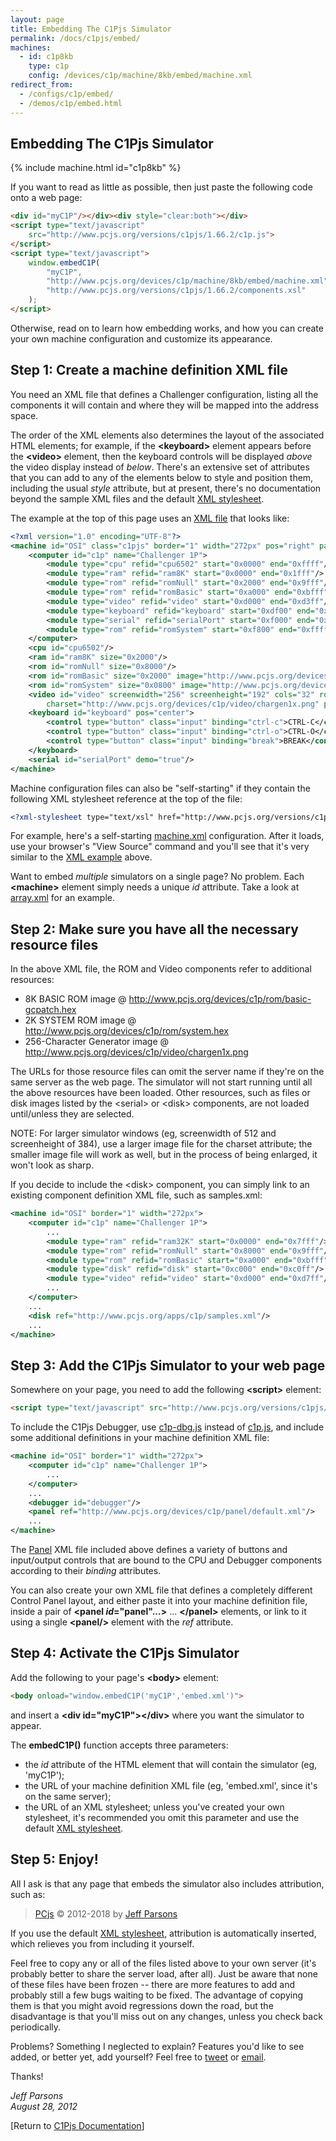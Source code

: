 ```yaml
---
layout: page
title: Embedding The C1Pjs Simulator
permalink: /docs/c1pjs/embed/
machines:
  - id: c1p8kb
    type: c1p
    config: /devices/c1p/machine/8kb/embed/machine.xml
redirect_from:
  - /configs/c1p/embed/
  - /demos/c1p/embed.html
---
```


Embedding The C1Pjs Simulator
-----------------------------

{% include machine.html id="c1p8kb" %}

If you want to read as little as possible, then just paste the following code onto a web page:

```html
<div id="myC1P"/></div><div style="clear:both"></div>
<script type="text/javascript"
    src="http://www.pcjs.org/versions/c1pjs/1.66.2/c1p.js">
</script>
<script type="text/javascript">
    window.embedC1P(
        "myC1P",
        "http://www.pcjs.org/devices/c1p/machine/8kb/embed/machine.xml",
        "http://www.pcjs.org/versions/c1pjs/1.66.2/components.xsl"
    );
</script>
```

Otherwise, read on to learn how embedding works, and how you can create your own machine configuration and customize
its appearance.

Step 1: Create a machine definition XML file
--------------------------------------------

You need an XML file that defines a Challenger configuration, listing all the components it will contain and where
they will be mapped into the address space.

The order of the XML elements also determines the layout of the associated HTML elements; for example, if the
**&lt;keyboard&gt;** element appears before the **&lt;video&gt;** element, then the keyboard controls will be
displayed *above* the video display instead of *below*. There's an extensive set of attributes that you can add
to any of the elements below to style and position them, including the usual *style* attribute, but at present,
there's no documentation beyond the sample XML files and the default [XML stylesheet](/versions/c1pjs/1.66.2/components.xsl).

The example at the top of this page uses an [XML file](/devices/c1p/machine/8kb/embed/machine.xml) that looks like:

```xml
<?xml version="1.0" encoding="UTF-8"?>
<machine id="OSI" class="c1pjs" border="1" width="272px" pos="right" padleft="16px" padright="16px" padbottom="16px">
    <computer id="c1p" name="Challenger 1P">
        <module type="cpu" refid="cpu6502" start="0x0000" end="0xffff"/>
        <module type="ram" refid="ram8K" start="0x0000" end="0x1fff"/>
        <module type="rom" refid="romNull" start="0x2000" end="0x9fff"/>
        <module type="rom" refid="romBasic" start="0xa000" end="0xbfff"/>
        <module type="video" refid="video" start="0xd000" end="0xd3ff"/>
        <module type="keyboard" refid="keyboard" start="0xdf00" end="0xdfff"/>
        <module type="serial" refid="serialPort" start="0xf000" end="0xf0ff"/>
        <module type="rom" refid="romSystem" start="0xf800" end="0xffff"/>
    </computer>
    <cpu id="cpu6502"/>
    <ram id="ram8K" size="0x2000"/>
    <rom id="romNull" size="0x8000"/>
    <rom id="romBasic" size="0x2000" image="http://www.pcjs.org/devices/c1p/rom/basic-gcpatch.hex"/>
    <rom id="romSystem" size="0x0800" image="http://www.pcjs.org/devices/c1p/rom/system.hex"/>
    <video id="video" screenwidth="256" screenheight="192" cols="32" rows="32"
        charset="http://www.pcjs.org/devices/c1p/video/chargen1x.png" padtop="8px" padleft="8px" padbottom="8px"/>
    <keyboard id="keyboard" pos="center">
        <control type="button" class="input" binding="ctrl-c">CTRL-C</control>
        <control type="button" class="input" binding="ctrl-o">CTRL-O</control>
        <control type="button" class="input" binding="break">BREAK</control>
    </keyboard>
    <serial id="serialPort" demo="true"/>
</machine>
```

Machine configuration files can also be "self-starting" if they contain the following XML stylesheet reference at the
top of the file:

```xml
<?xml-stylesheet type="text/xsl" href="http://www.pcjs.org/versions/c1pjs/1.66.2/machine.xsl"?>
```

For example, here's a self-starting [machine.xml](/devices/c1p/machine/8kb/large/machine.xml) configuration.
After it loads, use your browser's "View Source" command and you'll see that it's very similar to the
[XML example](/devices/c1p/machine/8kb/embed/machine.xml) above.

Want to embed *multiple* simulators on a single page? No problem. Each **&lt;machine&gt;** element simply needs
a unique *id* attribute. Take a look at [array.xml](/devices/c1p/machine/8kb/array/) for an example.

Step 2: Make sure you have all the necessary resource files
-----------------------------------------------------------

In the above XML file, the ROM and Video components refer to additional resources:

- 8K BASIC ROM image @ http://www.pcjs.org/devices/c1p/rom/basic-gcpatch.hex
- 2K SYSTEM ROM image @ http://www.pcjs.org/devices/c1p/rom/system.hex
- 256-Character Generator image @ http://www.pcjs.org/devices/c1p/video/chargen1x.png

The URLs for those resource files can omit the server name if they're on the same server as the web page.
The simulator will not start running until all the above resources have been loaded. Other resources, such as files
or disk images listed by the &lt;serial&gt; or &lt;disk&gt; components, are not loaded until/unless they are selected.

NOTE: For larger simulator windows (eg, screenwidth of 512 and screenheight of 384), use a larger image file for the charset attribute; the smaller image file will work as well, but in the process of being enlarged, it won't look as sharp.

If you decide to include the &lt;disk&gt; component, you can simply link to an existing component definition XML file,
such as samples.xml:

```xml
<machine id="OSI" border="1" width="272px">
    <computer id="c1p" name="Challenger 1P">
        ...
        <module type="ram" refid="ram32K" start="0x0000" end="0x7fff"/>
        <module type="rom" refid="romNull" start="0x8000" end="0x9fff"/>
        <module type="rom" refid="romBasic" start="0xa000" end="0xbfff"/>
        <module type="disk" refid="disk" start="0xc000" end="0xc0ff"/>
        <module type="video" refid="video" start="0xd000" end="0xd7ff"/>
        ...
    </computer>
    ...
    <disk ref="http://www.pcjs.org/apps/c1p/samples.xml"/>
    ...
</machine>
```

Step 3: Add the C1Pjs Simulator to your web page
------------------------------------------------

Somewhere on your page, you need to add the following **&lt;script&gt;** element:

```html
<script type="text/javascript" src="http://www.pcjs.org/versions/c1pjs/1.66.2/c1p.js"></script>
```

To include the C1Pjs Debugger, use [c1p-dbg.js](/versions/c1pjs/1.66.2/c1p-dbg.js) instead of
[c1p.js](/versions/c1pjs/1.66.2/c1p.js), and include some additional definitions in your machine
definition XML file:

```xml
<machine id="OSI" border="1" width="272px">
    <computer id="c1p" name="Challenger 1P">
        ...
    </computer>
    ...
    <debugger id="debugger"/>
    <panel ref="http://www.pcjs.org/devices/c1p/panel/default.xml"/>
    ...
</machine>
```

The [Panel](/devices/c1p/panel/default.xml) XML file included above defines a variety of buttons and
input/output controls that are bound to the CPU and Debugger components according to their *binding*
attributes.

You can also create your own XML file that defines a completely different Control Panel layout, and either
paste it into your machine definition file, inside a pair of **&lt;panel *id*="panel"...&gt;** ... **&lt;/panel&gt;**
elements, or link to it using a single **&lt;panel/&gt;** element with the *ref* attribute.

Step 4: Activate the C1Pjs Simulator
------------------------------------

Add the following to your page's **&lt;body&gt;** element:

```html
<body onload="window.embedC1P('myC1P','embed.xml')">
```

and insert a **&lt;div id="myC1P"&gt;&lt;/div&gt;** where you want the simulator to appear.

The **embedC1P()** function accepts three parameters:
- the *id* attribute of the HTML element that will contain the simulator (eg, 'myC1P');
- the URL of your machine definition XML file (eg, 'embed.xml', since it's on the same server);
- the URL of an XML stylesheet; unless you've created your own stylesheet, it's recommended you omit this
parameter and use the default [XML stylesheet](/versions/c1pjs/1.66.2/components.xsl).

Step 5: Enjoy!
--------------

All I ask is that any page that embeds the simulator also includes attribution, such as: 

> [PCjs](http://pcjs.org) © 2012-2018 by [Jeff Parsons](https://jeffpar.com)

If you use the default [XML stylesheet](/versions/c1pjs/1.66.2/components.xsl), attribution is automatically inserted,
which relieves you from including it yourself.

Feel free to copy any or all of the files listed above to your own server (it's probably better to share the server
load, after all). Just be aware that none of these files have been frozen -- there are more features to add and
probably still a few bugs waiting to be fixed. The advantage of copying them is that you might avoid regressions down
the road, but the disadvantage is that you'll miss out on any changes, unless you check back periodically.

Problems? Something I neglected to explain? Features you'd like to see added, or better yet, add yourself?
Feel free to [tweet](https://twitter.com/jeffpar) or [email](mailto:Jeff@pcjs.org).

Thanks!

*Jeff Parsons<br/>August 28, 2012*

[Return to [C1Pjs Documentation](../)]
